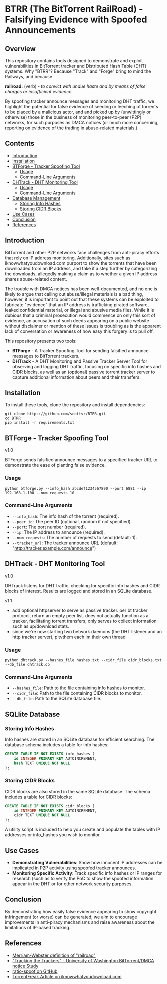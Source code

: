 # BTRR (The BitTorrent RailRoad) - Falsifying Evidence with Spoofed Announcements

## Overview

This repository contains tools designed to demonstrate and exploit vulnerabilities in BitTorrent tracker and Distributed Hash Table (DHT) systems. Why "BTRR"? Because "Track" and "Forge" bring to mind the Railways, and because 

**railroad:** (verb) - _to convict with undue haste and by means of false charges or insufficient evidence._

By spoofing tracker announce messages and monitoring DHT traffic, we highlight the potential for false evidence of seeding or leeching of torrents to be placed by a malicious actor, and and picked up by (unwittingly or otherwise)  those in the business of monitoring peer-to-peer (P2P) networks, for such purposes as DMCA notices (or much more concerning, reporting on evidence of the trading in abuse-related materials.)

## Contents

- [Introduction](#introduction)
- [Installation](#installation)
- [BTForge - Tracker Spoofing Tool](#btforge---tracker-spoofing-tool)
  - [Usage](#usage)
  - [Command-Line Arguments](#command-line-arguments)
- [DHTrack - DHT Monitoring Tool](#dhtrack---dht-monitoring-tool)
  - [Usage](#usage-1)
  - [Command-Line Arguments](#command-line-arguments-1)
- [Database Management](#database-management)
  - [Storing Info Hashes](#storing-info-hashes)
  - [Storing CIDR Blocks](#storing-cidr-blocks)
- [Use Cases](#use-cases)
- [Conclusion](#conclusion)
- [References](#references)


## Introduction

BitTorrent and other P2P networks face challenges from anti-piracy efforts that rely on IP address monitoring. Additionally, sites such as iknowwhatyoudownload.com purport to show the torrents that have been downloaded from an IP address, and take it a step further by categorizing the downloads, allegedly making a claim as to whether a given IP address shares abuse-related content. 

The trouble with DMCA notices has been well-documented, and no one is likely to argue that calling out abuse/illegal materials is a bad thing, however, it is important to point out that these systems can be exploited to fabricate "evidence" that an IP address is trafficking pirated software, leaked confidential material, or illegal and abusive media files.  While it is dubious that a criminal prosecution would commence on only this sort of evidence, an accusation of such deeds appearing on a public website without disclaimer or mention of these issues is troubling as is the apparent lack of conversation or awareness of how easy this forgery is to pull off. 

This repository presents two tools:

- **BTForge** - A Tracker Spoofing Tool for sending falsified announce messages to BitTorrent trackers.
- **DHTrack** - A DHT Monitoring and Passive Tracker Server Tool for observing and logging DHT traffic, focusing on specific info hashes and CIDR blocks, as well as an (optional) passive torrent tracker server to capture additional information about peers and their transfers. 

## Installation

To install these tools, clone the repository and install dependencies:

```
git clone https://github.com/scottvr/BTRR.git
cd BTRR
pip install -r requirements.txt
```

## BTForge - Tracker Spoofing Tool

v1.0

BTForge sends falsified announce messages to a specified tracker URL to demonstrate the ease of planting false evidence.

### Usage

```
python btforge.py --info_hash abcdef1234567890 --port 6881 --ip 192.168.1.100 --num_requests 10
```

### Command-Line Arguments

- `--info_hash`: The info hash of the torrent (required).
- `--peer_id`: The peer ID (optional, random if not specified).
- `--port`: The port number (required).
- `--ip`: The IP address to announce (required).
- `--num_requests`: The number of requests to send (default: 1).
- `--tracker_url`: The tracker announce URL (default: "http://tracker.example.com/announce")

## DHTrack - DHT Monitoring Tool

v1.0

DHTrack listens for DHT traffic, checking for specific info hashes and CIDR blocks of interest. Results are logged and stored in an SQLite database.

v1.1

- add optional httpserver to serve as passive tracker. per bt tracker protocol, return an empty peer list. does not actually function as a tracker, facilitating torrent transfers; only serves to collect information such as up/download stats.
- since we're now starting two betwork daemons (the DHT listener and an http tracker server), pitvthem each im their own thread
  
### Usage

```
python dhtrack.py --hashes_file hashes.txt --cidr_file cidr_blocks.txt --db_file dhtrack.db
```

### Command-Line Arguments

- `--hashes_file`: Path to the file containing info hashes to monitor.
- `--cidr_file`: Path to the file containing CIDR blocks to monitor.
- `--db_file`: Path to the SQLite database file.

## SQLlite Database 

### Storing Info Hashes

Info hashes are stored in an SQLite database for efficient searching. The database schema includes a table for info hashes:

```sql
CREATE TABLE IF NOT EXISTS info_hashes (
    id INTEGER PRIMARY KEY AUTOINCREMENT,
    hash TEXT UNIQUE NOT NULL
);
```

### Storing CIDR Blocks

CIDR blocks are also stored in the same SQLite database. The schema includes a table for CIDR blocks:

```sql
CREATE TABLE IF NOT EXISTS cidr_blocks (
    id INTEGER PRIMARY KEY AUTOINCREMENT,
    cidr TEXT UNIQUE NOT NULL
);
```
A utility script is included to help you create and populate the tables with IP addresses or info_hashes you wish to monitor. 


## Use Cases

- **Demonstrating Vulnerabilities**: Show how innocent IP addresses can be implicated in P2P activity using spoofed tracker announces.
- **Monitoring Specific Activity**: Track specific info hashes or IP ranges for research (such as to verify the PoC to show the spoofed information appear in the DHT or for other network security purposes.

## Conclusion

By demonstrating how easily false evidence appearing to show copyright infringement (or worse) can be generated, we aim to encourage improvements in anti-piracy mechanisms and raise awareness about the limitations of IP-based tracking.

## References

- [Merriam-Webster definition of "railroad"](https://www.merriam-webster.com/dictionary/railroad#:~:text=%3A%20to%20convict%20with%20undue%20haste,false%20charges%20or%20insufficient%20evidence)
- ["Tracking the Trackers" - University of Washington BitTorrent/DMCA notice Study](http://dmca.cs.washington.edu/)
- [ratio-spoof on GitHub](https://github.com/ap-pauloafonso/ratio-spoof)
- [TorrentFreak Article on iknowwhatyoudownload.com](https://torrentfreak.com/i-know-what-you-download-overwhelmed-by-bogus-dmca-notices-221023/)
```
